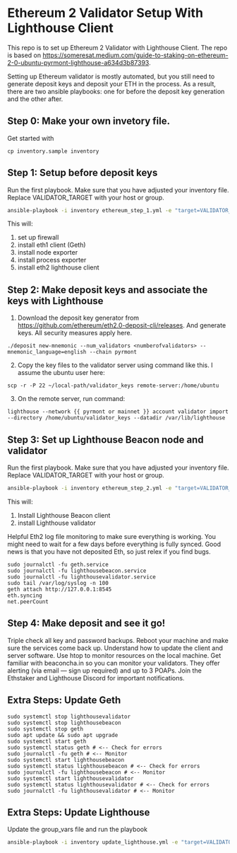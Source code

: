 # Ethereum 2 Validator Setup With Lighthouse Client

This repo is to set up Ethereum 2 Validator with Lighthouse Client. The repo is based on https://someresat.medium.com/guide-to-staking-on-ethereum-2-0-ubuntu-pyrmont-lighthouse-a634d3b87393.

Setting up Ethereum validator is mostly automated, but you still need to generate deposit keys and deposit your ETH in the process. As a result, there are two ansible playbooks: one for before the deposit key generation and the other after.

## Step 0: Make your own invetory file.

Get started with

```
cp inventory.sample inventory
```

## Step 1: Setup before deposit keys

Run the first playbook. Make sure that you have adjusted your inventory file. Replace VALIDATOR_TARGET with your host or group.

```bash
ansible-playbook -i inventory ethereum_step_1.yml -e "target=VALIDATOR_TARGET"
```

This will:

1. set up firewall
2. install eth1 client (Geth)
3. install node exporter
4. install process exporter
5. install eth2 lighthouse client

## Step 2: Make deposit keys and associate the keys with Lighthouse

1. Download the deposit key generator from https://github.com/ethereum/eth2.0-deposit-cli/releases. And generate keys. All security measures apply here.

```
./deposit new-mnemonic --num_validators <numberofvalidators> --mnemonic_language=english --chain pyrmont
```

2. Copy the key files to the validator server using command like this. I assume the ubuntu user here:

```
scp -r -P 22 ~/local-path/validator_keys remote-server:/home/ubuntu
```

3. On the remote server, run command:

```
lighthouse --network {{ pyrmont or mainnet }} account validator import --directory /home/ubuntu/validator_keys --datadir /var/lib/lighthouse
```

## Step 3: Set up Lighthouse Beacon node and validator

Run the first playbook. Make sure that you have adjusted your inventory file. Replace VALIDATOR_TARGET with your host or group.

```bash
ansible-playbook -i inventory ethereum_step_2.yml -e "target=VALIDATOR_TARGET"
```

This will:

1. Install Lighthouse Beacon client
2. install Lighthouse validator

Helpful Eth2 log file monitoring to make sure everything is working. You might need to wait for a few days before everything is fully synced. Good news is that you have not deposited Eth, so just relex if you find bugs.

```
sudo journalctl -fu geth.service
sudo journalctl -fu lighthousebeacon.service
sudo journalctl -fu lighthousevalidator.service
sudo tail /var/log/syslog -n 100
geth attach http://127.0.0.1:8545
eth.syncing
net.peerCount
```

## Step 4: Make deposit and see it go!

Triple check all key and password backups.
Reboot your machine and make sure the services come back up.
Understand how to update the client and server software.
Use htop to monitor resources on the local machine.
Get familiar with beaconcha.in so you can monitor your validators. They offer alerting (via email — sign up required) and up to 3 POAPs.
Join the Ethstaker and Lighthouse Discord for important notifications.

## Extra Steps: Update Geth

```
sudo systemctl stop lighthousevalidator
sudo systemctl stop lighthousebeacon
sudo systemctl stop geth
sudo apt update && sudo apt upgrade
sudo systemctl start geth
sudo systemctl status geth # <-- Check for errors
sudo journalctl -fu geth # <-- Monitor
sudo systemctl start lighthousebeacon
sudo systemctl status lighthousebeacon # <-- Check for errors
sudo journalctl -fu lighthousebeacon # <-- Monitor
sudo systemctl start lighthousevalidator
sudo systemctl status lighthousevalidator # <-- Check for errors
sudo journalctl -fu lighthousevalidator # <-- Monitor
```

## Extra Steps: Update Lighthouse

Update the group_vars file and run the playbook

```bash
ansible-playbook -i inventory update_lighthouse.yml -e "target=VALIDATOR_TARGET"
```
